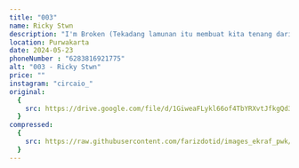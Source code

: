 ```yaml
---
title: "003"
name: Ricky Stwn
description: "I'm Broken (Tekadang lamunan itu membuat kita tenang dari keadaan)"
location: Purwakarta
date: 2024-05-23
phoneNumber : "6283816921775"
alt: "003 - Ricky Stwn"
price: ""
instagram: "circaio_"
original:
  {
    src: https://drive.google.com/file/d/1GiweaFLykl66of4TbYRXvtJfkgQd3rDb/view?usp=sharing,
  }
compressed:
  {
    src: https://raw.githubusercontent.com/farizdotid/images_ekraf_pwk/main/purwarupa/compressed/003_ricky.jpg,
  }
---
```


